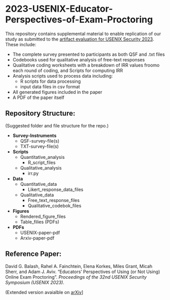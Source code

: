 # 2023-USENIX-Educator-Perspectives-of-Exam-Proctoring
This repository contains supplemental material to enable replication of our study as submitted to the [artifact evaluation for USENIX Security 2023](https://www.usenix.org/conference/usenixsecurity23/call-for-artifacts).
These include:

* The complete survey presented to participants as both QSF and .txt files
* Codebooks used for qualitative analysis of free-text responses
* Qualitative coding worksheets with a breakdown of IRR values froomo each round of coding, and Scripts for computing IRR
* Analysis scripts used to process data including:
  * R scripts for data processing
  * input data files in csv format
* All generated figures included in the paper
* A PDF of the paper itself

## Repository Structure:
(Suggested folder and file structure for the repo.)
* __Survey-Instruments__
  * QSF-survey-file(s)
  * TXT-survey-file(s)
* __Scripts__ 
  * Quantitative_analysis
    * R_script_files
  * Qualitative_analysis
    * irr.py
* __Data__
  * Quantitative_data
    * Likert_response_data_files
  * Qualitative_data
    * Free_text_response_files
    * Qualitative_codebok_files
* __Figures__
  * Rendered_figure_files
  * Table_filies (PDFs)
* __PDFs__
  * USENIX-paper-pdf
  * Arxiv-paper-pdf

## Reference Paper:
David G. Balash, Rahel A. Fainchtein, Elena Korkes, Miles Grant, Micah Sherr, and Adam J. Aviv.
“Educators’ Perspectives of Using (or Not Using) Online Exam Proctoring”.
_Proceedings of the 32nd USENIX Security Symposium (USENIX 2023)._ 

(Extended version avaialble on [arXiv](https://arxiv.org/abs/2302.12936)]

